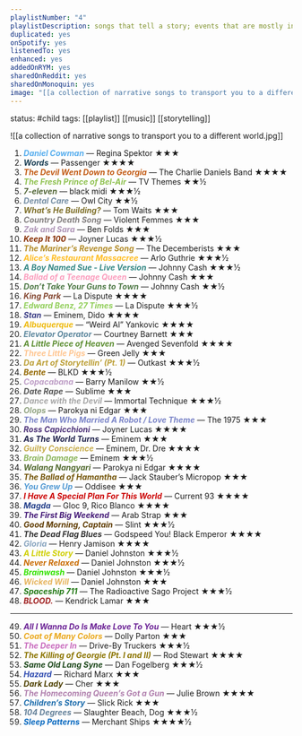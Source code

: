 ```yaml
---
playlistNumber: "4"
playlistDescription: songs that tell a story; events that are mostly in chronological order
duplicated: yes
onSpotify: yes
listenedTo: yes
enhanced: yes
addedOnRYM: yes
sharedOnReddit: yes
sharedOnMonoquin: yes
image: "[[a collection of narrative songs to transport you to a different world.jpg]]"
---
```

status: #child 
tags: [[playlist]] [[music]] [[storytelling]] 

![[a collection of narrative songs to transport you to a different world.jpg]]

1. <span style="color:#57AEEE"><b><i>Daniel Cowman</b></i></span> — Regina Spektor ★★★
2. <span style="color:#1D4156"><b><i>Words</b></i></span> — Passenger ★★★★
3. <span style="color:#C35C16"><b><i>The Devil Went Down to Georgia</i></b></span> — The Charlie Daniels Band ★★★★
4. <span style="color:#90C251"><b><i>The Fresh Prince of Bel-Air</i></b></span> — TV Themes ★★½
5. <span style="color:#536838"><b><i>7-eleven</b></i></span> — black midi ★★★½
6. <span style="color:#768FA4"><b><i>Dental Care</b></i></span> — Owl City ★★½
7. <span style="color:#7F702A"><b><i>What’s He Building?</i></b></span> — Tom Waits ★★★
8. <span style="color:#837F7F"><b><i>Country Death Song</b></i></span> — Violent Femmes ★★★
9. <span style="color:#AE95B6"><b><i>Zak and Sara</b></i></span> — Ben Folds ★★★
10. <span style="color:#872F04"><b><i>Keep It 100</b></i></span> — Joyner Lucas ★★★½
11. <span style="color:#B38D2B"><b><i>The Mariner’s Revenge Song</b></i></span> — The Decemberists ★★★
12. <span style="color:#FFBE25"><b><i>Alice’s Restaurant Massacree</b></i></span> — Arlo Guthrie ★★★½
13. <span style="color:#358885"><b><i>A Boy Named Sue - Live Version</b></i></span> — Johnny Cash ★★★½
14. <span style="color:#FB9DBD"><b><i>Ballad of a Teenage Queen</b></i></span> — Johnny Cash ★★★
15. <span style="color:#517B49"><b><i>Don’t Take Your Guns to Town</b></i></span> — Johnny Cash ★★½
16. <span style="color:#844731"><b><i>King Park</i></b></span> — La Dispute ★★★★
17. <span style="color:#91CE5A"> <b><i>Edward Benz, 27 Times</i></b></span> — La Dispute ★★★½
18. <span style="color:#3B3D85"><b><i>Stan</b></i></span> — Eminem, Dido ★★★★
19. <span style="color:#EEBA0F"><b><i>Albuquerque</i></b></span> — “Weird Al” Yankovic ★★★★
20. <span style="color:#5B869C"> <b><i>Elevator Operator</i></b></span> — Courtney Barnett ★★★
21. <span style="color:#5D8E33"><b><i>A Little Piece of Heaven</i></b></span> — Avenged Sevenfold ★★★★
22. <span style="color:#FFC691"><b><i>Three Little Pigs</i></b></span> — Green Jelly ★★★
23. <span style="color:#BC9F36"><b><i>Da Art of Storytellin’ (Pt. 1)</i></b></span> — Outkast ★★★½
24. <span style="color:#936800"><b><i>Bente</i></b></span> — BLKD ★★★½
25. <span style="color:#BE9EC6"><b><i>Copacabana</i></b></span> — Barry Manilow ★★½
26. <span style="color:#575757"><b><i>Date Rape</i></b></span> — Sublime ★★★
27. <span style="color:#A6A6A6"><b><i>Dance with the Devil</i></b></span> — Immortal Technique ★★★½
28. <span style="color:#92A482"><b><i>Olops</i></b></span> — Parokya ni Edgar ★★★
29. <span style="color:#7C86C8"><b><i>The Man Who Married A Robot / Love Theme</b></i></span> — The 1975 ★★★
30. <span style="color:#4E3378"><b><i>Ross Capicchioni</i></b></span> — Joyner Lucas ★★★★
31. <span style="color:#20224B"><b><i>As The World Turns</i></b></span> — Eminem ★★★
32. <span style="color:#C7AD4E"> <b><i>Guilty Conscience</i></b></span> — Eminem, Dr. Dre ★★★★
33. <span style="color:#8CB55C"><b><i>Brain Damage</i></b></span> — Eminem ★★★½
34. <span style="color:#536B31"><b><i>Walang Nangyari</i></b></span> — Parokya ni Edgar ★★★★
35. <span style="color:#74560B"><b><i>The Ballad of Hamantha</b></i></span> — Jack Stauber’s Micropop ★★★
36. <b><i><span style="color:rgb(85, 155, 212)">You Grew Up</span></b></i> — Oddisee ★★★
37. <b><i><span style="color:#CC0404">I Have A Special Plan For This World</span></b></i> — Current 93 ★★★★
38. <b><i><span style="color:#26418B">Magda</span></b></i> — Gloc 9, Rico Blanco ★★★★
39. <b><i><span style="color:#441A77">The First Big Weekend</span></b></i> — Arab Strap ★★★
40. <b><i><span style="color:#5F3C02">Good Morning, Captain</span></b></i> — Slint ★★★½
41. <b><i><span style="color:#323232">The Dead Flag Blues</span></b></i> — Godspeed You! Black Emperor ★★★★
42. <b><i><span style="color:#89A5BF">Gloria</span></b></i> — Henry Jamison ★★★★
43. <b><i><span style="color:#CFCF00">A Little Story</span></b></i> — Daniel Johnston ★★★½
44. <b><i><span style="color:#C96B00">Never Relaxed</span></b></i> — Daniel Johnston ★★★½
45. <b><i><span style="color:#33E200">Brainwash</span></b></i> — Daniel Johnston ★★★½
46. <b><i><span style="color:#E6B45D">Wicked Will</span></b></i> — Daniel Johnston ★★★
47. <b><i><span style="color:#227915">Spaceship 711</span></b></i> — The Radioactive Sago Project ★★★½
48. <b><i><span style="color:#9F1F1F">BLOOD.</span></b></i> — Kendrick Lamar ★★★
---
49. <b><i><span style="color:#6B2295">All I Wanna Do Is Make Love To You</span></b></i> — Heart ★★★½
50. <b><i><span style="color:#EAA81D">Coat of Many Colors</span></b></i> — Dolly Parton ★★★
51. <b><i><span style="color:#C96CBE">The Deeper In</span></b></i> — Drive-By Truckers ★★★½
52. <b><i><span style="color:#8B7400">The Killing of Georgie (Pt. I and II)</span></b></i> — Rod Stewart ★★★★
53. <b><i><span style="color:#1D481B">Same Old Lang Syne</span></b></i> — Dan Fogelberg ★★★½
54. <b><i><span style="color:#2E4AB0">Hazard</span></b></i> — Richard Marx ★★★
55. <b><i><span style="color:#4E4001">Dark Lady</span></b></i> — Cher ★★★
56. <b><i><span style="color:#B07FAD">The Homecoming Queen’s Got a Gun</span></b></i> — Julie Brown ★★★★
57. <b><i><span style="color:#1C6CAC">Children’s Story</span></b></i> — Slick Rick ★★★
58. <b><i><span style="color:#638099">104 Degrees</span></b></i> — Slaughter Beach, Dog ★★★½
59. <b><i><span style="color:#0768BF">Sleep Patterns</span></b></i> — Merchant Ships ★★★★½